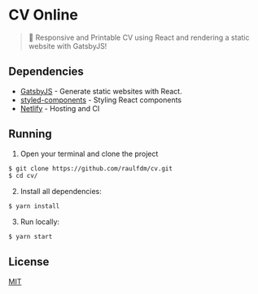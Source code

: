 # CV Online
> :briefcase: Responsive and Printable CV using React and rendering a static website with GatsbyJS!

## Dependencies
- [GatsbyJS](https://www.gatsbyjs.org/) - Generate static websites with React.
- [styled-components](https://www.styled-components.com/) - Styling React components 
- [Netlify](https://www.netlify.com) - Hosting and CI

## Running

1. Open your terminal and clone the project
```sh
$ git clone https://github.com/raulfdm/cv.git
$ cd cv/
```
2. Install all dependencies:

```sh
$ yarn install
```

3. Run locally:

```sh
$ yarn start
```

## License

[MIT](./License)
